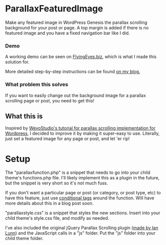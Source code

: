 ParallaxFeaturedImage
=====================

Make any featured image in WordPress Genesis the parallax scrolling background for your post or page. A top margin is added if there is no featured image and you have a fixed navigation bar like I did.

### Demo
A working demo can be seen on <a href=“http://www.flyingeyes.biz”>FlyingEyes.biz</a>, which is what I made this solution for.

More detailed step-by-step instructions can be found <a href=“http://anitacheng.com/parallax-scrolling-featured-image-in-wordpress-genesis”>on my blog.</a>

### What problem this solves
If you want to easily change out the background image for a parallax scrolling page or post, you need to get this!

## What this is
Inspired by <a href="http://wevostudio.com/wordpress-parallax-implementation/">WevoStudio's tutorial for parallax scrolling implementation for Wordpress</a>, I decided to improve it by making it super-easy to use. Literally, just set a featured image for any page or post, and let 'er rip!

# Setup
The "parallaxfunction.php" is a snippet that needs to go into your child theme's functions.php file. I'll likely implement this as a plugin in the future, but the snippet is very short so it's not much fuss.

If you don't want a particular page or post (or category, or post type, etc) to have this feature, just use <a href="http://codex.wordpress.org/Conditional_Tags">conditional tags</a> around the function. Will have more details about this in a blog post soon.

"parallaxstyle.css" is a snippet that styles the new sections. Insert into your child theme's style.css file, and modify as needed.

I've also included the original jQuery Parallax Scrolling plugin (<a href="http://ianlunn.co.uk/plugins/jquery-parallax/">made by Ian Lunn</a>) and the JavaScript calls in a "js" folder. Put the "js" folder into your child theme folder.